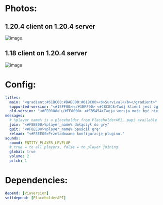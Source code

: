 # Photos:
## 1.20.4 client on 1.20.4 server
![image](https://github.com/qyczq/joinMessages/assets/120599733/8b51a558-700d-4a05-98b6-f493b0059f01)
## 1.18 client on 1.20.4 server
![image](https://github.com/qyczq/joinMessages/assets/120599733/85b4f641-2cdb-466a-b606-ded0e74a170d)
# Config:
```yml
titles:
  main: "<gradient:#61BC00:#BAEC00:#61BC00><b>Survival</b></gradient>"
  supported-version: "<#1EFF00>ℹ</#1EFF00> <#C8C8C8>Twój klient jest zgodny z aktualną wersją serwera.</#C8C8C8>"
  old-version: "<#FE0000>ℹ</#FE0000> <#FB5454>Twoja wersja może być niekompatybilna z naszym serwerem. Zalecamy aktualizację.</#FB5454>"
messages:
  # %player_name% is a placeholder from PlaceholderAPI, papi available only in join and quit messages
  join: "<#F8EE00>%player_name% dołączył do gry"
  quit: "<#F8EE00>%player_name% opuścił grę"
  reload: "<#F8EE00>Przeładowano konfigurację pluginu."
sounds:
  sound: ENTITY_PLAYER_LEVELUP
  # true = to all players, false = to player joining
  global: true
  volume: 2
  pitch: 1
```
# Dependencies:
```yml
depend: [ViaVersion]
softdepend: [PlaceholderAPI]
```

